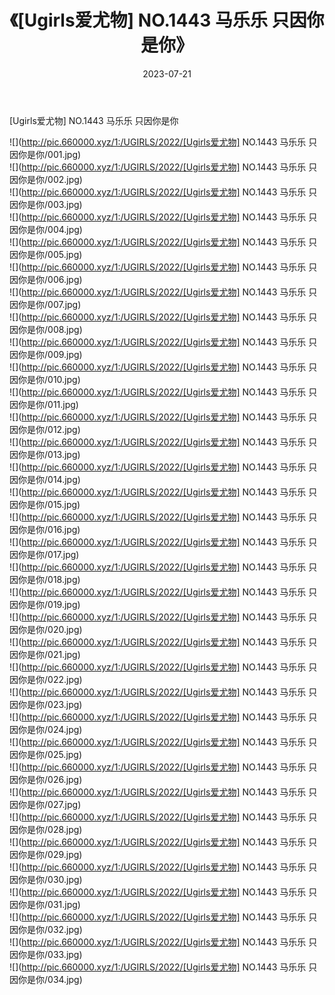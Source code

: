 ﻿---
layout: post
title:  《[Ugirls爱尤物] NO.1443 马乐乐 只因你是你》
date:   2023-07-21
img: http://pic.660000.xyz/1:/UGIRLS/2022/[Ugirls爱尤物] NO.1443 马乐乐 只因你是你/000.jpg
categories: [美女, 清纯, 唯美]
---

[Ugirls爱尤物] NO.1443 马乐乐 只因你是你

 ![](http://pic.660000.xyz/1:/UGIRLS/2022/[Ugirls爱尤物] NO.1443 马乐乐 只因你是你/001.jpg) <br>![](http://pic.660000.xyz/1:/UGIRLS/2022/[Ugirls爱尤物] NO.1443 马乐乐 只因你是你/002.jpg) <br>![](http://pic.660000.xyz/1:/UGIRLS/2022/[Ugirls爱尤物] NO.1443 马乐乐 只因你是你/003.jpg) <br>![](http://pic.660000.xyz/1:/UGIRLS/2022/[Ugirls爱尤物] NO.1443 马乐乐 只因你是你/004.jpg) <br>![](http://pic.660000.xyz/1:/UGIRLS/2022/[Ugirls爱尤物] NO.1443 马乐乐 只因你是你/005.jpg) <br>![](http://pic.660000.xyz/1:/UGIRLS/2022/[Ugirls爱尤物] NO.1443 马乐乐 只因你是你/006.jpg) <br>![](http://pic.660000.xyz/1:/UGIRLS/2022/[Ugirls爱尤物] NO.1443 马乐乐 只因你是你/007.jpg) <br>![](http://pic.660000.xyz/1:/UGIRLS/2022/[Ugirls爱尤物] NO.1443 马乐乐 只因你是你/008.jpg) <br>![](http://pic.660000.xyz/1:/UGIRLS/2022/[Ugirls爱尤物] NO.1443 马乐乐 只因你是你/009.jpg) <br>![](http://pic.660000.xyz/1:/UGIRLS/2022/[Ugirls爱尤物] NO.1443 马乐乐 只因你是你/010.jpg) <br>![](http://pic.660000.xyz/1:/UGIRLS/2022/[Ugirls爱尤物] NO.1443 马乐乐 只因你是你/011.jpg) <br>![](http://pic.660000.xyz/1:/UGIRLS/2022/[Ugirls爱尤物] NO.1443 马乐乐 只因你是你/012.jpg) <br>![](http://pic.660000.xyz/1:/UGIRLS/2022/[Ugirls爱尤物] NO.1443 马乐乐 只因你是你/013.jpg) <br>![](http://pic.660000.xyz/1:/UGIRLS/2022/[Ugirls爱尤物] NO.1443 马乐乐 只因你是你/014.jpg) <br>![](http://pic.660000.xyz/1:/UGIRLS/2022/[Ugirls爱尤物] NO.1443 马乐乐 只因你是你/015.jpg) <br>![](http://pic.660000.xyz/1:/UGIRLS/2022/[Ugirls爱尤物] NO.1443 马乐乐 只因你是你/016.jpg) <br>![](http://pic.660000.xyz/1:/UGIRLS/2022/[Ugirls爱尤物] NO.1443 马乐乐 只因你是你/017.jpg) <br>![](http://pic.660000.xyz/1:/UGIRLS/2022/[Ugirls爱尤物] NO.1443 马乐乐 只因你是你/018.jpg) <br>![](http://pic.660000.xyz/1:/UGIRLS/2022/[Ugirls爱尤物] NO.1443 马乐乐 只因你是你/019.jpg) <br>![](http://pic.660000.xyz/1:/UGIRLS/2022/[Ugirls爱尤物] NO.1443 马乐乐 只因你是你/020.jpg) <br>![](http://pic.660000.xyz/1:/UGIRLS/2022/[Ugirls爱尤物] NO.1443 马乐乐 只因你是你/021.jpg) <br>![](http://pic.660000.xyz/1:/UGIRLS/2022/[Ugirls爱尤物] NO.1443 马乐乐 只因你是你/022.jpg) <br>![](http://pic.660000.xyz/1:/UGIRLS/2022/[Ugirls爱尤物] NO.1443 马乐乐 只因你是你/023.jpg) <br>![](http://pic.660000.xyz/1:/UGIRLS/2022/[Ugirls爱尤物] NO.1443 马乐乐 只因你是你/024.jpg) <br>![](http://pic.660000.xyz/1:/UGIRLS/2022/[Ugirls爱尤物] NO.1443 马乐乐 只因你是你/025.jpg) <br>![](http://pic.660000.xyz/1:/UGIRLS/2022/[Ugirls爱尤物] NO.1443 马乐乐 只因你是你/026.jpg) <br>![](http://pic.660000.xyz/1:/UGIRLS/2022/[Ugirls爱尤物] NO.1443 马乐乐 只因你是你/027.jpg) <br>![](http://pic.660000.xyz/1:/UGIRLS/2022/[Ugirls爱尤物] NO.1443 马乐乐 只因你是你/028.jpg) <br>![](http://pic.660000.xyz/1:/UGIRLS/2022/[Ugirls爱尤物] NO.1443 马乐乐 只因你是你/029.jpg) <br>![](http://pic.660000.xyz/1:/UGIRLS/2022/[Ugirls爱尤物] NO.1443 马乐乐 只因你是你/030.jpg) <br>![](http://pic.660000.xyz/1:/UGIRLS/2022/[Ugirls爱尤物] NO.1443 马乐乐 只因你是你/031.jpg) <br>![](http://pic.660000.xyz/1:/UGIRLS/2022/[Ugirls爱尤物] NO.1443 马乐乐 只因你是你/032.jpg) <br>![](http://pic.660000.xyz/1:/UGIRLS/2022/[Ugirls爱尤物] NO.1443 马乐乐 只因你是你/033.jpg) <br>![](http://pic.660000.xyz/1:/UGIRLS/2022/[Ugirls爱尤物] NO.1443 马乐乐 只因你是你/034.jpg) <br>